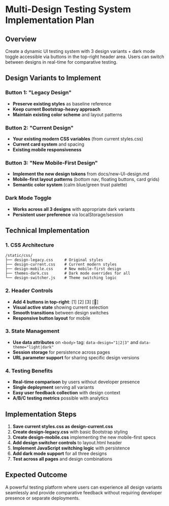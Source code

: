 # Multi-Design Testing System Implementation Plan

## Overview
Create a dynamic UI testing system with 3 design variants + dark mode toggle accessible via buttons in the top-right header area. Users can switch between designs in real-time for comparative testing.

## Design Variants to Implement

### Button 1: "Legacy Design" 
- **Preserve existing styles** as baseline reference
- **Keep current Bootstrap-heavy approach** 
- **Maintain existing color scheme** and layout patterns

### Button 2: "Current Design"
- **Your existing modern CSS variables** (from current styles.css)
- **Current card system** and spacing
- **Existing mobile responsiveness**

### Button 3: "New Mobile-First Design"
- **Implement the new design tokens** from docs/new-UI-design.md
- **Mobile-first layout patterns** (bottom nav, floating buttons, card grids)
- **Semantic color system** (calm blue/green trust palette)

### Dark Mode Toggle
- **Works across all 3 designs** with appropriate dark variants
- **Persistent user preference** via localStorage/session

## Technical Implementation

### 1. CSS Architecture
```
/static/css/
├── design-legacy.css     # Original styles
├── design-current.css    # Current modern styles  
├── design-mobile.css     # New mobile-first design
├── themes-dark.css       # Dark mode overrides for all
└── design-switcher.js    # Theme switching logic
```

### 2. Header Controls
- **Add 4 buttons in top-right**: [1] [2] [3] [🌙]
- **Visual active state** showing current selection
- **Smooth transitions** between design switches
- **Responsive button layout** for mobile

### 3. State Management
- **Use data attributes** on `<body>` tag: `data-design="1|2|3"` and `data-theme="light|dark"`
- **Session storage** for persistence across pages
- **URL parameter support** for sharing specific design versions

### 4. Testing Benefits
- **Real-time comparison** by users without developer presence
- **Single deployment** serving all variants
- **Easy user feedback collection** with design context
- **A/B/C testing metrics** possible with analytics

## Implementation Steps

1. **Save current styles.css as design-current.css**
2. **Create design-legacy.css** with basic Bootstrap styling
3. **Create design-mobile.css** implementing the new mobile-first specs
4. **Add design switcher controls** to layout.html header
5. **Implement JavaScript switching logic** with persistence
6. **Add dark mode support** for all three designs
7. **Test across all pages** and design combinations

## Expected Outcome
A powerful testing platform where users can experience all design variants seamlessly and provide comparative feedback without requiring developer presence or separate deployments.